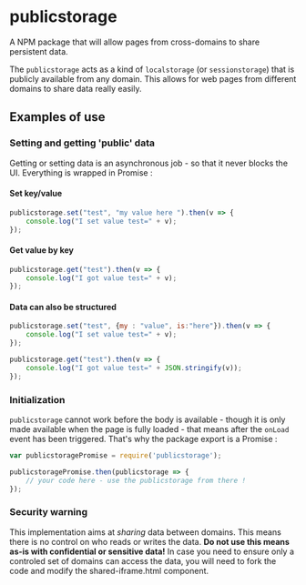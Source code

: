 # publicstorage
A NPM package that will allow pages from cross-domains to share persistent data.

The `publicstorage` acts as a kind of `localstorage` (or `sessionstorage`) that is publicly available from any domain. This allows for web pages from different domains to share data really easily.
 
## Examples of use

### Setting and getting 'public' data

Getting or setting data is an asynchronous job - so that it never blocks the UI. Everything is wrapped in Promise : 
    
#### Set key/value ####

```javascript 
publicstorage.set("test", "my value here ").then(v => {
	console.log("I set value test=" + v);
});
``` 
    
#### Get value by key ####

```javascript 
publicstorage.get("test").then(v => {
	console.log("I got value test=" + v);
});
``` 
    
#### Data can also be structured ####

```javascript 
publicstorage.set("test", {my : "value", is:"here"}).then(v => {
	console.log("I set value test=" + v);
});

publicstorage.get("test").then(v => {
	console.log("I got value test=" + JSON.stringify(v));
});
``` 
    
### Initialization

`publicstorage` cannot work before the body is available - though it is only made available when the page is fully loaded - that means after the `onLoad` event has been triggered. That's why the package export is a Promise : 

```javascript 
var publicstoragePromise = require('publicstorage');

publicstoragePromise.then(publicstorage => {
	// your code here - use the publicstorage from there !
});
``` 
    
### Security warning
    
This implementation aims at *sharing* data between domains. This means there is no control on who reads or writes the data.
**Do not use this means as-is with confidential or sensitive data!**
In case you need to ensure only a controled set of domains can access the data, you will need to fork the code and modify the shared-iframe.html component.